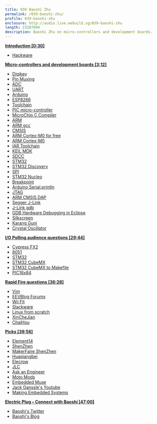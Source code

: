 ```yaml
---
title: 039 Baoshi Zhu
permalink: /039-baoshi-zhu/
profile: 039-baoshi-zhu
enclosure: http://audio.live.webuild.sg/039-baoshi-zhu
length: 23287894
description: Baoshi Zhu on micro-controllers and development boards.
---
```


**[Introduction [0:30]](#t=0:30)**

- [Hackware](https://www.meetup.com/hackware)

**[Micro-controllers and development boards [3:12]](#t=3:12)**

- [Digikey](https://www.digikey.com/)
- [Pin Muxing](https://en.wikipedia.org/wiki/Multiplexer)
- [ADC](https://en.wikipedia.org/wiki/Analog-to-digital_converter)
- [UART](https://en.wikipedia.org/wiki/Universal_asynchronous_receiver/transmitter)
- [Arduino](http://arduino.org)
- [ESP8266](https://espressif.com/en/products/hardware/esp8266ex/overview)
- [Toolchain](https://en.wikipedia.org/wiki/Toolchain)
- [PIC micro-controller](https://www.microchip.com/design-centers/microcontrollers)
- [MicroChip C Compiler](https://www.microchip.com/mplab/compilers)
- [ARM](http://arm.com/)
- [ARM gcc](https://launchpad.net/gcc-arm-embedded)
- [CMSIS](https://github.com/ARM-software/CMSIS_5/)
- [ARM Cortex-M0 for free](https://www.arm.com/about/newsroom/arm-offers-free-access-to-cortex-m0-processor-ip-to-streamline-embedded-soc-design.php)
- [ARM Cortex-M0](https://www.arm.com/products/processors/cortex-m/cortex-m0.php)
- [IAR Toolchain](https://www.iar.com/iar-embedded-workbench/)
- [KEIL MDK](http://www2.keil.com/mdk5)
- [SDCC](http://sdcc.sourceforge.net/)
- [STM32](http://www.st.com/content/st_com/en/products/microcontrollers/stm32-32-bit-arm-cortex-mcus.html)
- [STM32 Discovery](http://www.st.com/en/evaluation-tools/stm32-mcu-discovery-kits.html?querycriteria=productId=LN1848)
- [SPI](https://en.wikipedia.org/wiki/Serial_Peripheral_Interface_Bus)
- [STM32 Nucleo](http://www.st.com/en/evaluation-tools/stm32-mcu-nucleo.html)
- [Breakpoint](https://en.wikipedia.org/wiki/Breakpoint)
- [Arduino Serial.println](https://www.arduino.cc/en/Serial/Println)
- [JTAG](https://www.xjtag.com/about-jtag/what-is-jtag/)
- [ARM CMSIS DAP](http://www.keil.com/support/man/docs/dapdebug/dapdebug_introduction.htm)
- [Segger J-Link](https://www.segger.com/jlink-debug-probes.html)
- [J-Link gdb](https://www.segger.com/jlink-gdb-server.html)
- [GDB Hardware Debugging in Eclipse](http://stm32discovery.nano-age.co.uk/open-source-development-with-the-stm32-discovery/getting-hardware-debuging-working-with-eclipse-and-code-sourcey)
- [Silkscreen](http://www.omnicircuitboards.com/blog/bid/312861/Understanding-PCB-Manufacturing-Silk-Screening)
- [Karang Guni](https://en.wikipedia.org/wiki/Karung_guni)
- [Crystal Oscillator](https://en.wikipedia.org/wiki/Crystal_oscillator)

**[I/O Polling audience questions [29:44]](#t=29:44)**

- [Cypress FX2](http://www.cypress.com/products/ez-usb-fx2lp)
- [8051](https://en.wikipedia.org/wiki/Intel_MCS-51)
- [STM32](http://www.st.com/content/st_com/en/products/microcontrollers/stm32-32-bit-arm-cortex-mcus.html)
- [STM32 CubeMX](http://www.st.com/en/development-tools/stm32cubemx.html)
- [STM32 CubeMX to Makefile](https://github.com/baoshi/CubeMX2Makefile)
- [PIC16x84](https://en.wikipedia.org/wiki/PIC16x84)


**[Rapid Fire questions  [36:28]](#t=36:28)**

- [Vim](http://www.vim.org/)
- [EEVBlog Forums](http://www.eevblog.com/forum/)
- [Wii Fit](http://wiifit.com/)
- [Slackware](http://www.slackware.com/)
- [Linux from scratch](http://linuxfromscratch.org/)
- [XinCheJian](https://xinchejian.com/)
- [ChaiHou](https://wiki.hackerspaces.org/Chaihuo)

**[Picks [39:56]](#t=39:56)**

- [Element14](http://sg.element14.com/)
- [ShenZhen](https://en.wikipedia.org/wiki/Shenzhen)
- [MakerFaire ShenZhen](http://www.makerfaireshenzhen.com/)
- [Huaqiangbei](https://en.wikipedia.org/wiki/Huaqiangbei)
- [Elecrow](http://www.elecrow.com/)
- [JLC](http://www.sz-jlc.com/)
- [Ask an Engineer](http://adafruit.com/ask)
- [Moto Mods](https://developer.motorola.com/products/mdk)
- [Embedded Muse](http://www.ganssle.com/tem-subunsub.html)
- [Jack Ganssle's Youtube](https://www.youtube.com/channel/UC067MO4ZVsbA8QDJG0qCTJQ/videos)
- [Making Embedded Systems](http://shop.oreilly.com/product/0636920017776.do)


**[Electric Plug  – Connect with Baoshi [47:00]](#t=47:00)**
- [Baoshi's Twitter](http://twitter.com/ba0sh1)
- [Baoshi's Blog](http://www.ba0sh1.com/)
